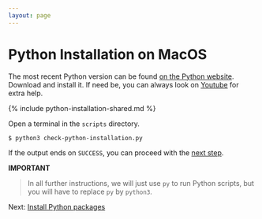 ```yaml
---
layout: page
---
```


# Python Installation on MacOS

The most recent Python version can be found [on the Python website](https://www.python.org/downloads/).
Download and install it.
If need be, you can always look on [Youtube](https://youtu.be/36Uu4Gn_A3o?t=112) for extra help.

{% include python-installation-shared.md %}

Open a terminal in the `scripts` directory.

```bash
$ python3 check-python-installation.py
```

If the output ends on `SUCCESS`, you can proceed with the [next step](python-packages.md).

**IMPORTANT**

> In all further instructions, we will just use `py` to run Python scripts, but you will have to replace `py` by `python3`.

Next: [Install Python packages](packages.md)
